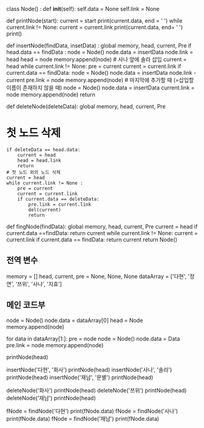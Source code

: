 class Node() :
    def __init__(self):
        self.data = None
        self.link = None

def printNode(start):
    current = start
    print(current.data, end = ' ')
    while current.link != None:
        current = current.link
        print(current.data, end= ' ')
    print()

def insertNode(findData, insetData) :
    global memory, head, current, Pre
    if head.data == findData :
        node = Node()
        node.data = insertData
        node.link = head
        head = node
        memory.append(node)
    # 사나 앞에 솔라 삽입
    current = head
    while current.link != None:
        pre = current
        current = current.link
        if current.data == findData:
            node = Node()
            node.data = insertData
            node.link - current
            pre.link = node
            memory.append(node)
    # 마지막에 추가할 때 (=삽입할 이름이 존재하지 않을 때)
    node = Node()
    node.data = insertData
    current.link = node
    memory.append(node)
    return

def deleteNode(deleteData):
    global memory, head, current, Pre
# 첫 노드 삭제
    if deleteData == head.data:
        current = head
        head = head.link
        return
    # 첫 노드 외의 노드 삭제
    current = head
    while current.link != None :
        pre = current
        current = current.link
        if current.data == deleteData:
            pre.link = current.link
            del(current)
            return

 def fingNode(findData):
     global memory, head, current, Pre
     current = head
     if current.data ==findData:
         return current
    while current.link != None:
        current = current.link
        if current.data == findData:
            return current
    return Node()

## 전역 변수
memory = []
head, current, pre = None, None, None
dataArray = ['다현', '정연', '쯔위', '사나', '지효'] 

## 메인 코드부
node = Node()
node.data = dataArray[0]
head = Node
memory.append(node)

for data in dataArray[1:]:
    pre = node
    node = Node()
    node.data = Data
    pre.link = node
    memory.append(node)

printNode(head)

insertNode('다현', '화사')
printNode(head)
insertNode('사나', '솔라')
printNode(head)
insertNode('재남', '문별')
printNode(head)

deleteNode('화사')
printNode(head)
deleteNode('쯔위')
printNode(head)
deleteNode('재남')
printNode(head)

fNode = findNode('다현')
print(fNode.data)
fNode = findNode('사나')
print(fNode.data)
fNode = findNode('재남')
print(fNode.data)

